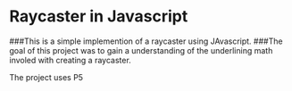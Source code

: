# Raycaster in Javascript

###This is a simple implemention of a raycaster using JAvascript. 
###The goal of this project was to gain a understanding of the underlining math involed with creating a raycaster.

The project uses P5
